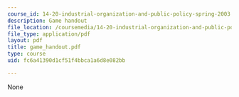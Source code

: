 ```yaml
---
course_id: 14-20-industrial-organization-and-public-policy-spring-2003
description: Game handout
file_location: /coursemedia/14-20-industrial-organization-and-public-policy-spring-2003/fc6a41390d1cf51f4bbca1a6d8e082bb_game_handout.pdf
file_type: application/pdf
layout: pdf
title: game_handout.pdf
type: course
uid: fc6a41390d1cf51f4bbca1a6d8e082bb

---
```

None